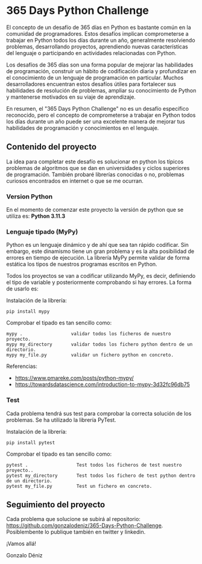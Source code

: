 # 365 Days Python Challenge 

El concepto de un desafío de 365 días en Python es bastante común en la comunidad de programadores. Estos desafíos 
implican comprometerse a trabajar en Python todos los días durante un año, generalmente resolviendo problemas, 
desarrollando proyectos, aprendiendo nuevas características del lenguaje o participando en actividades relacionadas 
con Python.

Los desafíos de 365 días son una forma popular de mejorar las habilidades de programación, construir un hábito de 
codificación diaria y profundizar en el conocimiento de un lenguaje de programación en particular. 
Muchos desarrolladores encuentran estos desafíos útiles para fortalecer sus habilidades de resolución de problemas, 
ampliar su conocimiento de Python y mantenerse motivados en su viaje de aprendizaje.

En resumen, el "365 Days Python Challenge" no es un desafío específico reconocido, pero el concepto de comprometerse 
a trabajar en Python todos los días durante un año puede ser una excelente manera de mejorar tus habilidades 
de programación y conocimientos en el lenguaje.

## Contenido del proyecto

La idea para completar este desafío es solucionar en python los típicos problemas de algoritmos que se dan
en universidades y ciclos superiores de programación. También probaré librerías conocidas o no, problemas curiosos 
encontrados en internet o que se me ocurran.

### Version Python
En el momento de comenzar este proyecto la versión de python que se utiliza es: **Python 3.11.3**

### Lenguaje tipado (MyPy)
Python es un lenguaje dinámico y de ahí que sea tan rápido codificar. Sin embargo, este dinamismo 
tiene un gran problema y es la alta posibilidad de errores en tiempo de ejecución. La librería MyPy
permite validar de forma estática los tipos de nuestros programas escritos en Python.

Todos los proyectos se van a codificar utilizando MyPy, es decir, definiendo el tipo de variable y 
posteriormente comprobando si hay errores. La forma de usarlo es:

Instalación de la librería:

```
pip install mypy
```

Comprobar el tipado es tan sencillo como:

```
mypy .                  validar todos los ficheros de nuestro proyecto.
mypy my_directory       validar todos los fichero python dentro de un directorio.
mypy my_file.py         validar un fichero python en concreto.
```

Referencias:
* https://www.pmareke.com/posts/python-mypy/
* https://towardsdatascience.com/introduction-to-mypy-3d32fc96db75


### Test
Cada problema tendrá sus test para comprobar la correcta solución de los problemas. 
Se ha utilizado la librería PyTest.

Instalación de la librería:

```
pip install pytest
```

Comprobar el tipado es tan sencillo como:

```
pytest .                  Test todos los ficheros de test nuestro proyecto..
pytest my_directory       Test todos los fichero de test python dentro de un directorio.
pytest my_file.py         Test un fichero en concreto.
```


## Seguimiento del proyecto

Cada problema que solucione se subirá al repositorio: https://github.com/gonzalodeniz/365-Days-Python-Challenge. 
Posiblembente lo publique también en twitter y linkedin.

¡Vamos allá!

Gonzalo Déniz


